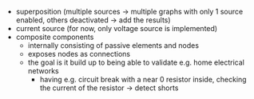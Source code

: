- superposition (multiple sources -> multiple graphs with only 1 source enabled, others deactivated -> add the results)
- current source (for now, only voltage source is implemented)
- composite components
    - internally consisting of passive elements and nodes
    - exposes nodes as connections
    - the goal is it build up to being able to validate e.g. home electrical networks
        - having e.g. circuit break with a near 0 resistor inside, checking the current of the resistor -> detect shorts